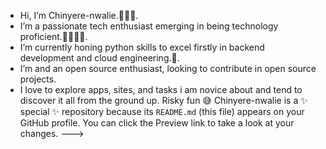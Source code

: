 -  Hi, I’m Chinyere-nwalie.🙋🏽‍♀️.
-  I’m a passionate tech enthusiast emerging in being technology proficient.👩🏽‍💻🧩.
-  I’m currently honing python skills to excel firstly in backend development and cloud engineering.🎯.
-  I’m and an open source enthusiast, looking to contribute in open source projects.
-  I love to explore apps, sites, and tasks i am novice about and tend to discover it all from the ground up. Risky fun 😅
Chinyere-nwalie is a ✨ special ✨ repository because its `README.md` (this file) appears on your GitHub profile.
You can click the Preview link to take a look at your changes.
--->

